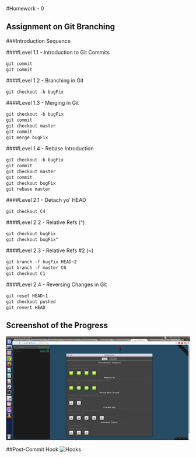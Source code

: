 #Homework - 0

## Assignment on Git Branching

###Introduction Sequence

####Level 1.1 - Introduction to Git Commits
```
git commit
git commit
```
####Level 1.2 - Branching in Git
```
git checkout -b bugFix
```
####Level 1.3 - Merging in Git
```
git checkout -b bugFix
git commit
git checkout master
git commit
git merge bugFix

```
####Level 1.4 - Rebase Introduction
```
git checkout -b bugFix
git commit
git checkout master
git commit
git checkout bugFix
git rebase master
```
####Level 2.1 - Detach yo' HEAD
```
git checkout C4
```
####Level 2.2 - Relative Refs (^)
```
git checkout bugFix
git checkout bugFix^
```
####Level 2.3 - Relative Refs #2 (~)
```
git branch -f bugFix HEAD~2
git branch -f master C6
git checkout C1
```
####Level 2.4 - Reversing Changes in Git
```
git reset HEAD~1
git checkout pushed
git revert HEAD
```
## Screenshot of the Progress
![Progress](/Screenshot/progress.png)

##Post-Commit Hook
![Hooks](/Hooks/Post-Commit.gif)
